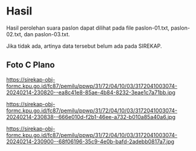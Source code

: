 # Hasil

Hasil perolehan suara paslon dapat dilihat pada file paslon-01.txt, paslon-02.txt, dan paslon-03.txt.

Jika tidak ada, artinya data tersebut belum ada pada SIREKAP.

## Foto C Plano

https://sirekap-obj-formc.kpu.go.id/fc87/pemilu/ppwp/31/72/04/10/03/3172041003074-20240214-230820--ea8c41e8-85ae-4b84-8232-3eae1c7a71bb.jpg

https://sirekap-obj-formc.kpu.go.id/fc87/pemilu/ppwp/31/72/04/10/03/3172041003074-20240214-230838--666e010d-f2b1-46ee-a732-b010a85a40a6.jpg

https://sirekap-obj-formc.kpu.go.id/fc87/pemilu/ppwp/31/72/04/10/03/3172041003074-20240214-230900--68f06196-35c9-4e0b-bafd-2adebb0817a7.jpg
